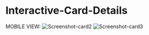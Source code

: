 # Interactive-Card-Details
MOBILE VIEW:
![Screenshot-card2](https://user-images.githubusercontent.com/110433564/201883531-a2c4bf64-6c11-497f-9c3d-6f59e3ab42b4.png)
![Screenshot-card3](https://user-images.githubusercontent.com/110433564/201883553-1706d3fa-29b2-480c-81c5-d8863c1b7d60.png)
